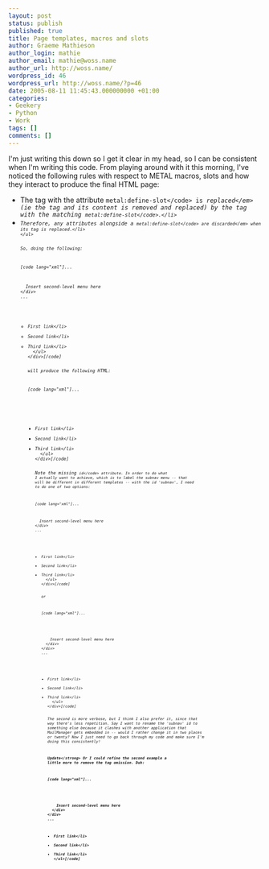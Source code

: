 ```yaml
---
layout: post
status: publish
published: true
title: Page templates, macros and slots
author: Graeme Mathieson
author_login: mathie
author_email: mathie@woss.name
author_url: http://woss.name/
wordpress_id: 46
wordpress_url: http://woss.name/?p=46
date: 2005-08-11 11:45:43.000000000 +01:00
categories:
- Geekery
- Python
- Work
tags: []
comments: []
---
```

I'm just writing this down so I get it clear in my head, so I can be consistent when I'm writing this code.  From playing around with it this morning, I've noticed the following rules with respect to METAL macros, slots and how they interact to produce the final HTML page:

<ul>
<li>The tag with the attribute <code>metal:define-slot<&#47;code> is <em>replaced<&#47;em> (ie the tag and its content is removed and replaced) by the tag with the matching <code>metal:define-slot<&#47;code>.<&#47;li>
<li>Therefore, any attributes alongside a <code>metal:define-slot<&#47;code> are <em>discarded<&#47;em> when its tag is replaced.<&#47;li>
<&#47;ul>

So, doing the following:

[code lang="xml"]...
<div id="subnav" metal:define-slot="subnav_menu">
  Insert second-level menu here
<&#47;div>
...
<div metal:fill-slot="subnav_menu">
  <ul>
    <li>First link<&#47;li>
    <li>Second link<&#47;li>
    <li>Third link<&#47;li>
  <&#47;ul>
<&#47;div>[&#47;code]

will produce the following HTML:

[code lang="xml"]...
<div>
  <ul>
    <li>First link<&#47;li>
    <li>Second link<&#47;li>
    <li>Third link<&#47;li>
  <&#47;ul>
<&#47;div>[&#47;code]

Note the missing <code>id<&#47;code> attribute.  In order to do what I actually want to achieve, which is to label the subnav menu -- that will be different in different templates -- with the id 'subnav', I need to do one of two options:

[code lang="xml"]...
<div metal:define-slot="subnav_menu">
  Insert second-level menu here
<&#47;div>
...
<div id="subnav" metal:fill-slot="subnav_menu">
  <ul>
    <li>First link<&#47;li>
    <li>Second link<&#47;li>
    <li>Third link<&#47;li>
  <&#47;ul>
<&#47;div>[&#47;code]

or

[code lang="xml"]...
<div id="subnav">
  <div metal:define-slot="subnav_menu">
    Insert second-level menu here
  <&#47;div>
<&#47;div>
...
<div metal:fill-slot="subnav_menu" tal:omit-tag="">
  <ul>
    <li>First link<&#47;li>
    <li>Second link<&#47;li>
    <li>Third link<&#47;li>
  <&#47;ul>
<&#47;div>[&#47;code]

The second is more verbose, but I think I also prefer it, since that way there's less repetition.  Say I want to rename the 'subnav' id to something else because it clashes with another application that MailManager gets embedded in -- would I rather change it in two places or twenty?  Now I just need to go back through my code and make sure I'm doing this consistently!

<strong>Update<&#47;strong> Or I could refine the second example a little more to remove the tag omission.  Duh:

[code lang="xml"]...
<div id="subnav">
  <div metal:define-slot="subnav_menu">
    Insert second-level menu here
  <&#47;div>
<&#47;div>
...
<ul metal:fill-slot="subnav_menu">
  <li>First link<&#47;li>
  <li>Second link<&#47;li>
  <li>Third link<&#47;li>
<&#47;ul>[&#47;code]
